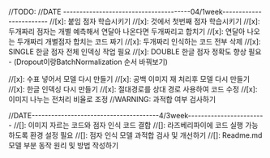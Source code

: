 //TODO:
//DATE ---------------------------------------04/1week------------------------
//[x]: 붙임 점자 학습시키기
//[x]: 것에서 첫번째 점자 학습시키기
//[x]: 두개짜리 점자는 개별 예측해서 연달아 나온다면 두개짜리고 합치기
//[x]: 연달아 나오는 두개짜리 개별점자 합치는 코드 짜기
//[x]: 두개짜리 인식하는 코드 전부 삭제
//[x]: SINGLE 한글 점자 전체 인덱싱 작업 필요
//[x]: DOUBLE 한글 점자 정확도 향상 필요 - (Dropout이랑BatchNormalization 순서 바꿔보기)

//[x]: 수표 넣어서 모델 다시 만들기
//[x]: 공백 이미지 재 처리후 모델 다시 만들기
//[x]: 한글 인덱싱 다시 만들기
//[x]: 절대경로를 상대 경로 사용하여 코드 수정
//[x]: 이미지 나누는 전처리 비율로 조정
//WARNING: 과적합 여부 검사하기

//DATE---------------------------------------4/3week------------------------
//[]: 이미지 자르는 코드와 점자 인식 코드 결합
//[]: 라즈베리파이에 코드 실행 가능하도록 환경 설정 필요
//[]: 점자 인식 모델 과적합 검사 및 개선하기
//[]: Readme.md 모델 부분 동작 원리 및 방법 작성하기